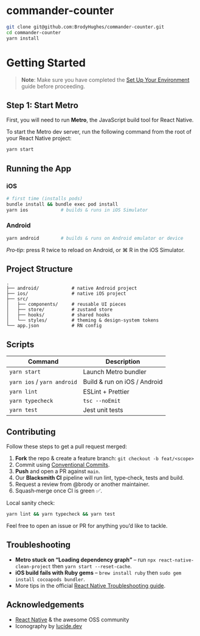 # commander-counter

```sh
git clone git@github.com:BrodyHughes/commander-counter.git
cd commander-counter
yarn install
```

# Getting Started

> **Note**: Make sure you have completed the [Set Up Your Environment](https://reactnative.dev/docs/set-up-your-environment) guide before proceeding.

## Step 1: Start Metro

First, you will need to run **Metro**, the JavaScript build tool for React Native.

To start the Metro dev server, run the following command from the root of your React Native project:

```sh
yarn start
```

## Running the App

### iOS

```bash
# first time (installs pods)
bundle install && bundle exec pod install
yarn ios            # builds & runs in iOS Simulator
```

### Android

```bash
yarn android        # builds & runs on Android emulator or device
```

_Pro‑tip_: press R twice to reload on Android, or ⌘ R in the iOS Simulator.

## Project Structure

```
.
├── android/            # native Android project
├── ios/                # native iOS project
├── src/
│   ├── components/     # reusable UI pieces
│   ├── store/          # zustand store
│   ├── hooks/          # shared hooks
│   └── styles/         # theming & design‑system tokens
└── app.json            # RN config
```

## Scripts

| Command                     | Description                  |
| --------------------------- | ---------------------------- |
| `yarn start`                | Launch Metro bundler         |
| `yarn ios` / `yarn android` | Build & run on iOS / Android |
| `yarn lint`                 | ESLint + Prettier            |
| `yarn typecheck`            | `tsc --noEmit`               |
| `yarn test`                 | Jest unit tests              |

## Contributing

Follow these steps to get a pull request merged:

1. **Fork** the repo & create a feature branch:
   `git checkout -b feat/<scope>`
2. Commit using [Conventional Commits](https://www.conventionalcommits.org).
3. **Push** and open a PR against `main`.
4. Our **Blacksmith CI** pipeline will run lint, type‑check, tests and build.
5. Request a review from @brody or another maintainer.
6. Squash‑merge once CI is green ✅.

Local sanity check:

```bash
yarn lint && yarn typecheck && yarn test
```

Feel free to open an issue or PR for anything you’d like to tackle.

## Troubleshooting

- **Metro stuck on “Loading dependency graph”** – run `npx react-native-clean-project` then `yarn start --reset-cache`.
- **iOS build fails with Ruby gems** – `brew install ruby` then `sudo gem install cocoapods bundler`.
- More tips in the official [React Native Troubleshooting guide](https://reactnative.dev/docs/troubleshooting).

## Acknowledgements

- [React Native](https://reactnative.dev) & the awesome OSS community
- Iconography by [lucide.dev](https://lucide.dev)
